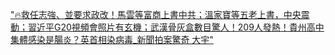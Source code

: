 ["🔥救任志強、並要求政改！馬雲等富商上書中共；溫家寶等五老上書，中央震動；習近平G20視頻會照片有玄機；武漢骨灰盒數目驚人！209人發熱！貴州高中集體感染是腸炎？英首相染病毒_新聞拍案驚奇 大宇"](/新聞拍案驚奇_大宇/20200327_wkGp65Q-Rjo.md)
